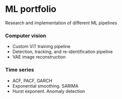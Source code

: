 # ML portfolio
Research and implementation of different ML pipelines

### Computer vision
* Custom ViT training pipeline
* Detection, tracking, and re-identification pipeline
* VAE image reconstruction

### Time series
* ACF, PACF, GARCH
* Exponential smoothing. SARIMA
* Hurst exponent. Anomaly detection
